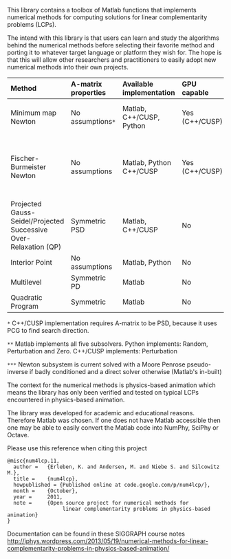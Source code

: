 This library contains a toolbox of Matlab functions that implements numerical methods for computing solutions for linear complementarity problems (LCPs).

The intend with this library is that users can learn and study the algorithms behind the numerical methods before selecting their favorite method and porting it to whatever target language or platform they wish for. The hope is that this will allow other researchers and practitioners to easily adopt new numerical methods into their own projects.

| Method | A-matrix properties | Available implementation | GPU capable | Subsolvers | Globalization strategies |
|:-------|:--------------------|:-------------------------|:------------|:-----------|:-------------------------|
| Minimum map Newton | No assumptions`*` | Matlab, C++/CUSP, Python | Yes (C++/CUSP) | _N/A_ | Projected Armijo backtracking line search |
| Fischer-Burmeister Newton | No assumptions | Matlab, Python C++/CUSP | Yes (C++/CUSP) | Random, Zero, Perturbation, Approximation, Penalized Chen, Chen, and Kanzow style`**` | Projected Armijo backtracking line search |
| Projected Gauss-Seidel/Projected Successive Over-Relaxation (QP) | Symmetric PSD | Matlab, C++/CUSP | No | _N/A_ | _N/A_ |
| Interior Point | No assumptions | Matlab, Python | No | Central Trajectory`***` | _N/A_ |
| Multilevel | Symmetric PD | Matlab | No | _N/A_ | _N/A_ |
| Quadratic Program | Symmetric | Matlab | No | _N/A_ | _N/A_ |

`*` C++/CUSP implementation requires A-matrix to be PSD, because it uses PCG to find search direction.

`**` Matlab implements all five subsolvers. Python implements: Random, Perturbation and Zero. C++/CUSP implements: Perturbation

`***` Newton subsystem is current solved with a Moore Penrose pseudo-inverse if badly conditioned and a direct solver otherwise (Matlab's in-built)

The context for the numerical methods is physics-based animation which means the library has only been verified and tested on typical LCPs encountered in physics-based animation.

The library was developed for academic and educational reasons. Therefore Matlab was chosen. If one does not have Matlab accessible then one may be able to easily convert the Matlab code into NumPhy, SciPhy or Octave.

Please use this reference when citing this project
```
@misc{num4lcp.11,
  author = 	 {Erleben, K. and Andersen, M. and Niebe S. and Silcowitz M.},
  title = 	 {num4lcp},
  howpublished = {Published online at code.google.com/p/num4lcp/},
  month = 	 {October},
  year = 	 2011,
  note = 	 {Open source project for numerical methods for
                  linear complementarity problems in physics-based animation}
}
```

Documentation can be found in these SIGGRAPH course notes http://iphys.wordpress.com/2013/05/19/numerical-methods-for-linear-complementarity-problems-in-physics-based-animation/